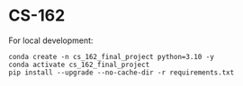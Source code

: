 # CS-162

For local development: 

```
conda create -n cs_162_final_project python=3.10 -y
conda activate cs_162_final_project
pip install --upgrade --no-cache-dir -r requirements.txt
```